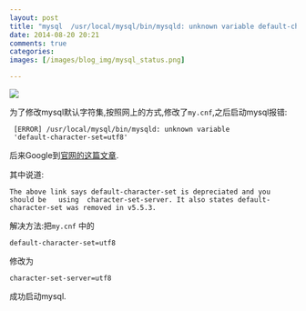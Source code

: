 ```yaml
---
layout: post
title: "mysql  /usr/local/mysql/bin/mysqld: unknown variable default-character-set=utf8 解决办法"
date: 2014-08-20 20:21
comments: true
categories: 
images: [/images/blog_img/mysql_status.png]

---
```

[ok]:{{page.images[0]}}
![][ok]


为了修改mysql默认字符集,按照网上的方式,修改了`my.cnf`,之后启动mysql报错:

```
 [ERROR] /usr/local/mysql/bin/mysqld: unknown variable
 'default-character-set=utf8'

```

后来Google到[官网的这篇文章](http://lists.mysql.com/mysql/226319).

其中说道:

`The above link says default-character-set is depreciated and you should
be   using  character-set-server. It also states default-character-set
was removed in v5.5.3.`

解决方法:把`my.cnf` 中的

```
default-character-set=utf8
```

修改为

```
character-set-server=utf8
```

成功启动mysql.